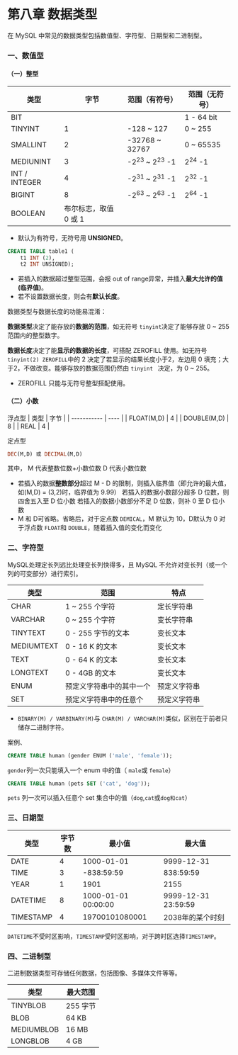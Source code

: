 # 第八章 数据类型

在 MySQL 中常见的数据类型包括数值型、字符型、日期型和二进制型。

### 一、数值型
#### （一）整型
| 类型          | 字节                  | 范围（有符号）                      | 范围（无符号）    |
| ------------- | --------------------- | ----------------------------------- | ----------------- |
| BIT           |                       |                                     | 1 - 64 bit        |
| TINYINT       | 1                     | -128 ~ 127                          | 0 ~ 255           |
| SMALLINT      | 2                     | -32768 ~ 32767                      | 0 ~ 65535         |
| MEDIUNINT     | 3                     | -2<sup>23</sup> ~ 2<sup>23</sup> -1 | 2<sup>24</sup> -1 |
| INT / INTEGER | 4                     | -2<sup>31</sup> ~ 2<sup>31</sup> -1 | 2<sup>32</sup> -1 |
| BIGINT        | 8                     | -2<sup>63</sup> ~ 2<sup>63</sup> -1 | 2<sup>64</sup> -1 |
| BOOLEAN       | 布尔标志，取值 0 或 1 |                                     |                   |

- 默认为有符号，无符号用 **UNSIGNED**。
```sql
CREATE TABLE table1 (
	t1 INT (2), 
	t2 INT UNSIGNED);
```
- 若插入的数据超过整型范围，会报 out of range异常，并插入**最大允许的值(临界值)**。
- 若不设置数据长度，则会有**默认长度**。

数据类型与数据长度的功能易混淆：

**数据类型**决定了能存放的**数据的范围**，如无符号 ```tinyint```决定了能够存放 0 ~ 255 范围内的整型数字。

**数据长度**决定了能**显示的数据的长度**，可搭配 ZEROFILL 使用。如无符号 ```tinyint(2) ZEROFILL```中的 2 决定了若显示的结果长度小于2，左边用 0 填充；大于2，不做改变。能够存放的数据范围仍然由 ```tinyint ``` 决定，为 0 ~ 255。

- ZEROFILL 只能与无符号整型搭配使用。

#### （二）小数

 浮点型
| 类型        | 字节 |
| ----------- | ---- |
| FLOAT(M,D)  | 4    |
| DOUBLE(M,D) | 8    |
| REAL        | 4    |

 定点型
 ```sql
 DEC(M,D) 或 DECIMAL(M,D)
 ```
其中，
M 代表整数位数+小数位数
D 代表小数位数
      
- 若插入的数据**整数部分**超过 M - D 的限制，则插入临界值（即允许的最大值，如(M,D) = (3,2)时，临界值为 9.99）
  若插入的数据小数部分超多 D 位数，则四舍五入至 D 位小数
  若插入的数据小数部分不足 D 位数，则补 0 至 D 位小数
- M 和 D可省略。省略后，对于定点数 ```DEMICAL```，M 默认为 10，D默认为 0
对于浮点数 ```FLOAT```和 ```DOUBLE```，随着插入值的变化而变化

### 二、字符型

MySQL处理定长列远比处理变长列快得多，且 MySQL 不允许对变长列（或一个列的可变部分）进行索引。

| 类型       | 范围                     | 特点         |
| ---------- | ------------------------ | ------------ |
| CHAR       | 1 ~ 255 个字符           | 定长字符串   |
| VARCHAR    | 0 ~ 255 个字符           | 变长字符串   |
| TINYTEXT   | 0 - 255 字节的文本       | 变长文本     |
| MEDIUMTEXT | 0 - 16 K 的文本          | 变长文本     |
| TEXT       | 0 - 64 K 的文本          | 变长文本     |
| LONGTEXT   | 0 - 4GB 的文本           | 变长文本     |
| ENUM       | 预定义字符串中的其中一个 | 预定义字符串 |
| SET        | 预定义字符串中的任意个   | 预定义字符串 |

- ``BINARY(M) / VARBINARY(M)``与 ```CHAR(M) / VARCHAR(M)```类似，区别在于前者只储存二进制字符。

案例、
 ```sql
CREATE TABLE human (gender ENUM ('male', 'female'));
 ```
```gender```列一次只能填入一个 enum 中的值（ ```male```或 ```female```）
 ```sql
CREATE TABLE human (pets SET ('cat', 'dog'));
 ```
```pets``` 列一次可以插入任意个 set 集合中的值（```dog```,```cat```或```dog和cat```）

### 三、日期型

| 类型      | 字节数 | 最小值              | 最大值              |
| --------- | ------ | ------------------- | ------------------- |
| DATE      | 4      | 1000-01-01          | 9999-12-31          |
| TIME      | 3      | -838:59:59          | 838:59:59           |
| YEAR      | 1      | 1901                | 2155                |
| DATETIME  | 8      | 1000-01-01 00:00:00 | 9999-12-31 23:59:59 |
| TIMESTAMP | 4      | 19700101080001      | 2038年的某个时刻    |

```DATETIME```不受时区影响，```TIMESTAMP```受时区影响，对于跨时区选择```TIMESTAMP```。

### 四、二进制型

二进制数据类型可存储任何数据，包括图像、多媒体文件等等。

| 类型       | 最大范围 |
| ---------- | -------- |
| TINYBLOB   | 255 字节 |
| BLOB       | 64 KB    |
| MEDIUMBLOB | 16 MB    |
| LONGBLOB   | 4 GB     |